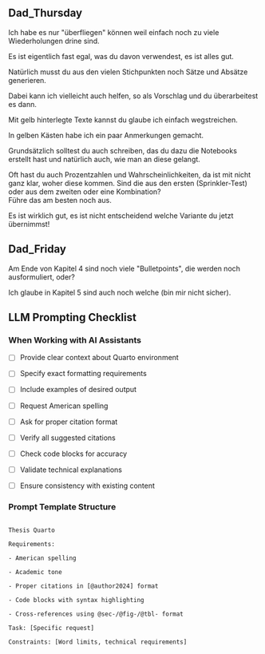 

## Dad_Thursday


Ich habe es nur "überfliegen" können weil einfach noch zu viele Wiederholungen drine sind.
<!-- [ ] minimize repeats -->

Es ist eigentlich fast egal, was du davon verwendest, es ist alles gut. 
<!-- small/insignificant differences between different versions -->

Natürlich musst du aus den vielen Stichpunkten noch Sätze und Absätze generieren.
<!-- [ ] Turn bulletpoints into sentences and paragraphs -->

Dabei kann ich vielleicht auch helfen, so als Vorschlag und du überarbeitest es dann.  
  
Mit gelb hinterlegte Texte kannst du glaube ich einfach wegstreichen. 
<!-- [ ] Remove text highlighted in yellow -->

In gelben Kästen habe ich ein paar Anmerkungen gemacht.
<!-- [ ] Incorporate comments from yellow boxes -->

  
Grundsätzlich solltest du auch schreiben, das du dazu die Notebooks erstellt hast und natürlich auch, wie man an diese gelangt.
<!-- [ ] Explain role of Colab Notebooks -->
<!-- [ ] Explain how to access Colab Notebooks -->

  
Oft hast du auch Prozentzahlen und Wahrscheinlichkeiten, da ist mit nicht ganz klar, woher diese kommen.
Sind die aus den ersten (Sprinkler-Test) oder aus dem zweiten oder eine Kombination?  
Führe das am besten noch aus.  
<!-- [ ] Verify if percentages and probabilities (from rain-sprinkler-grass etc.) as correct -->

  
Es ist wirklich gut, es ist nicht entscheidend welche Variante du jetzt übernimmst!

## Dad_Friday

Am Ende von Kapitel 4 sind noch viele "Bulletpoints", die werden noch ausformuliert, oder?  
  
Ich glaube in Kapitel 5 sind auch noch welche (bin mir nicht sicher).



## LLM Prompting Checklist

  

### When Working with AI Assistants

  

- [ ] Provide clear context about Quarto environment

- [ ] Specify exact formatting requirements

- [ ] Include examples of desired output

- [ ] Request American spelling

- [ ] Ask for proper citation format

- [ ] Verify all suggested citations

- [ ] Check code blocks for accuracy

- [ ] Validate technical explanations

- [ ] Ensure consistency with existing content

  

### Prompt Template Structure

  

```

Thesis Quarto

Requirements:

- American spelling

- Academic tone

- Proper citations in [@author2024] format

- Code blocks with syntax highlighting

- Cross-references using @sec-/@fig-/@tbl- format

Task: [Specific request]

Constraints: [Word limits, technical requirements]

```